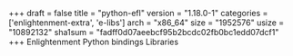 +++
draft = false
title = "python-efl"
version = "1.18.0-1"
categories = ['enlightenment-extra', 'e-libs']
arch = "x86_64"
size = "1952576"
usize = "10892132"
sha1sum = "fadff0d07aeebcf95b2bcdc02fb0bc1edd07dcf1"
+++
Enlightenment Python bindings Libraries
